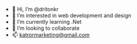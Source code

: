 - 👋 Hi, I’m @dritonkr
- 👀 I’m interested in web development and design
- 🌱 I’m currently learning .Net
- 💞️ I’m looking to collaborate 
- 📫 katrormarketing@gmail.com
